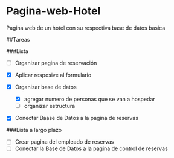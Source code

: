 # Pagina-web-Hotel
Pagina web de un hotel con su respectiva base de datos basica

##Tareas

###Lista

- [ ] Organizar pagina de reservación
- [x] Aplicar resposive al formulario 
- [x] Organizar base de datos
    - [x] agregar numero de personas que se van a hospedar 
    - [ ] organizar estructura 
- [x] Conectar Baase de Datos a la pagina de reservas


###Lista a largo plazo 
- [ ] Crear pagina del empleado de reservas
- [ ] Conectar la Base de Datos a la pagina de control de reservas
